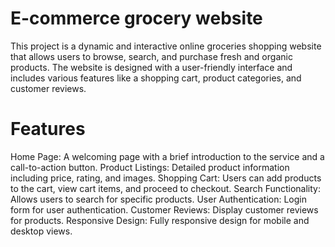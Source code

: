 # E-commerce grocery website


This project is a dynamic and interactive online groceries shopping website that allows users to browse, search, and purchase fresh and organic products. The website is designed with a user-friendly interface and includes various features like a shopping cart, product categories, and customer reviews.

# Features
 Home Page: A welcoming page with a brief introduction to the service and a call-to-action button.
 Product Listings: Detailed product information including price, rating, and images.
 Shopping Cart: Users can add products to the cart, view cart items, and proceed to checkout.
 Search Functionality: Allows users to search for specific products.
 User Authentication: Login form for user authentication.
 Customer Reviews: Display customer reviews for products.
 Responsive Design: Fully responsive design for mobile and desktop views.

